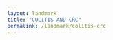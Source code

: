 ```yaml
---
layout: landmark
title: "COLITIS AND CRC"
permalink: /landmark/colitis-crc
---
```


<!-- Replace this with article content for COLITIS AND CRC -->

